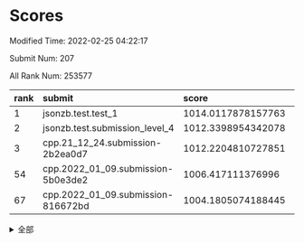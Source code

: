 # Scores

Modified Time: 2022-02-25 04:22:17

Submit Num: 207

All Rank Num: 253577

| rank |               submit               |       score        |       sigma        | pk_num |
| :--- | :--------------------------------- | :----------------- | :----------------- | :----- |
| 1    | jsonzb.test.test_1                 | 1014.0117878157763 | 0.8340288350869826 | 4902   |
| 2    | jsonzb.test.submission_level_4     | 1012.3398954342078 | 0.8041100366382296 | 4897   |
| 3    | cpp.21_12_24.submission-2b2ea0d7   | 1012.2204810727851 | 0.7957330612684119 | 4897   |
| 54   | cpp.2022_01_09.submission-5b0e3de2 | 1006.417111376996  | 0.7346574025394235 | 4904   |
| 67   | cpp.2022_01_09.submission-816672bd | 1004.1805074188445 | 0.7120629700152523 | 4899   |


<details>
<summary>全部</summary>

| rank |                 submit                 |       score        |       sigma        | pk_num |
| :--- | :------------------------------------- | :----------------- | :----------------- | :----- |
| 1    | jsonzb.test.test_1                     | 1014.0117878157763 | 0.8340288350869826 | 4902   |
| 2    | jsonzb.test.submission_level_4         | 1012.3398954342078 | 0.8041100366382296 | 4897   |
| 3    | cpp.21_12_24.submission-2b2ea0d7       | 1012.2204810727851 | 0.7957330612684119 | 4897   |
| 4    | gobigger.level_3.submission_level_3_0  | 1011.8592012382293 | 0.7613752645220336 | 4896   |
| 5    | gobigger.level_3.submission_level_3_20 | 1011.5016443124089 | 0.7511706237413286 | 4902   |
| 6    | gobigger.level_3.submission_level_3_30 | 1011.4099097052534 | 0.7645340354916208 | 4898   |
| 7    | gobigger.level_3.submission_level_3_9  | 1011.0134997374615 | 0.7619200347553388 | 4902   |
| 8    | gobigger.level_3.submission_level_3_11 | 1010.8448469278571 | 0.7526211429672207 | 4900   |
| 9    | gobigger.level_3.submission_level_3_40 | 1010.7215927287137 | 0.7630062289707427 | 4902   |
| 10   | gobigger.level_3.submission_level_3_29 | 1010.6598061306797 | 0.7494269543212864 | 4903   |
| 11   | gobigger.level_3.submission_level_3_15 | 1010.5916113953064 | 0.7506559483914325 | 4900   |
| 12   | gobigger.level_3.submission_level_3_8  | 1010.5643513291768 | 0.7508411230322941 | 4906   |
| 13   | gobigger.level_3.submission_level_3_12 | 1010.5518817323051 | 0.7591307012741239 | 4896   |
| 14   | gobigger.level_3.submission_level_3_45 | 1010.5035584938823 | 0.7895454379988798 | 4901   |
| 15   | gobigger.level_3.submission_level_3_24 | 1010.4641857012031 | 0.7691284803711259 | 4904   |
| 16   | gobigger.level_3.submission_level_3_21 | 1010.38114020624   | 0.7665196881061105 | 4898   |
| 17   | gobigger.level_3.submission_level_3_34 | 1010.3654258252554 | 0.776907055384863  | 4900   |
| 18   | gobigger.level_3.submission_level_3_3  | 1010.3606368376071 | 0.7709120529203084 | 4898   |
| 19   | gobigger.level_3.submission_level_3_32 | 1010.2973089330145 | 0.7578299860142854 | 4898   |
| 20   | gobigger.level_3.submission_level_3_2  | 1010.2335901058316 | 0.7540191447192222 | 4902   |
| 21   | gobigger.level_3.submission_level_3_27 | 1010.2230423806319 | 0.7657066753003624 | 4902   |
| 22   | gobigger.level_3.submission_level_3_35 | 1010.1666366430235 | 0.753698296367041  | 4902   |
| 23   | gobigger.level_3.submission_level_3_37 | 1010.12633499344   | 0.7633127978980483 | 4896   |
| 24   | gobigger.level_3.submission_level_3_4  | 1010.0286308731897 | 0.7371466804322067 | 4898   |
| 25   | gobigger.level_3.submission_level_3_7  | 1009.9365367323384 | 0.7538509487720033 | 4896   |
| 26   | gobigger.level_3.submission_level_3_26 | 1009.9320186587867 | 0.7623318553971662 | 4900   |
| 27   | gobigger.level_3.submission_level_3_41 | 1009.9188979769705 | 0.7406669388849462 | 4901   |
| 28   | gobigger.level_3.submission_level_3_17 | 1009.8795305324707 | 0.7342353865453184 | 4898   |
| 29   | gobigger.level_3.submission_level_3_10 | 1009.872189307492  | 0.7578378000525943 | 4902   |
| 30   | gobigger.level_3.submission_level_3_5  | 1009.8006546555761 | 0.7641053703762256 | 4901   |
| 31   | gobigger.level_3.submission_level_3_1  | 1009.7697360352591 | 0.7605949496865231 | 4903   |
| 32   | gobigger.level_3.submission_level_3_49 | 1009.7519680513624 | 0.7742114427252718 | 4900   |
| 33   | gobigger.level_3.submission_level_3_48 | 1009.7026579712391 | 0.7505664208019388 | 4900   |
| 34   | gobigger.level_3.submission_level_3_28 | 1009.6721702826349 | 0.7562152199830162 | 4902   |
| 35   | gobigger.level_3.submission_level_3_33 | 1009.6606679043324 | 0.7577826168410193 | 4902   |
| 36   | gobigger.level_3.submission_level_3_14 | 1009.6389355265959 | 0.7783728037022659 | 4904   |
| 37   | gobigger.level_3.submission_level_3_38 | 1009.5271556618587 | 0.7459548574242754 | 4905   |
| 38   | gobigger.level_3.submission_level_3_13 | 1009.4738201447079 | 0.7439980590236108 | 4894   |
| 39   | gobigger.level_3.submission_level_3_39 | 1009.4646128615934 | 0.7414408496369597 | 4904   |
| 40   | gobigger.level_3.submission_level_3_42 | 1009.33759673101   | 0.7361360129535347 | 4902   |
| 41   | gobigger.level_3.submission_level_3_36 | 1009.3352036595013 | 0.7619781466387789 | 4900   |
| 42   | gobigger.level_3.submission_level_3_43 | 1009.2579720406205 | 0.7393968916443345 | 4902   |
| 43   | gobigger.level_3.submission_level_3_46 | 1009.1514102312952 | 0.7339796933302406 | 4902   |
| 44   | gobigger.level_3.submission_level_3_23 | 1009.0085094366568 | 0.7295374466439647 | 4901   |
| 45   | gobigger.level_3.submission_level_3_16 | 1008.9465665943483 | 0.7680684566645413 | 4902   |
| 46   | gobigger.level_3.submission_level_3_47 | 1008.8909319782553 | 0.7616643320302192 | 4897   |
| 47   | gobigger.level_3.submission_level_3_44 | 1008.8499672209036 | 0.7624732295775251 | 4898   |
| 48   | gobigger.level_3.submission_level_3_19 | 1008.6613538640835 | 0.7482831165295323 | 4904   |
| 49   | gobigger.level_3.submission_level_3_6  | 1008.6339711095856 | 0.743019966543955  | 4900   |
| 50   | gobigger.level_3.submission_level_3_22 | 1008.593918258031  | 0.7525982848046827 | 4899   |
| 51   | gobigger.level_3.submission_level_3_31 | 1008.4102685179976 | 0.752697329501695  | 4896   |
| 52   | gobigger.level_3.submission_level_3_25 | 1008.1294509909119 | 0.7358612389714672 | 4902   |
| 53   | gobigger.level_3.submission_level_3_18 | 1007.4692203471071 | 0.7278134089876587 | 4898   |
| 54   | cpp.2022_01_09.submission-5b0e3de2     | 1006.417111376996  | 0.7346574025394235 | 4904   |
| 55   | gobigger.level_1.submission_level_1_23 | 1004.6425649618328 | 0.7070747589829881 | 4901   |
| 56   | gobigger.level_1.submission_level_1_4  | 1004.6269991804988 | 0.7204848592983604 | 4902   |
| 57   | gobigger.level_1.submission_level_1_24 | 1004.4638373087231 | 0.7130988410897346 | 4901   |
| 58   | gobigger.level_1.submission_level_1_46 | 1004.3880494636134 | 0.7207083842943596 | 4902   |
| 59   | gobigger.level_1.submission_level_1_37 | 1004.3783462098189 | 0.7210085874118143 | 4896   |
| 60   | gobigger.level_1.submission_level_1_1  | 1004.3705649699432 | 0.7150880860611686 | 4897   |
| 61   | gobigger.level_1.submission_level_1_29 | 1004.3341149227141 | 0.7196807825894044 | 4894   |
| 62   | gobigger.level_1.submission_level_1_16 | 1004.2946308484272 | 0.7229926004689864 | 4901   |
| 63   | gobigger.level_1.submission_level_1_2  | 1004.2888513192363 | 0.7050220342942413 | 4907   |
| 64   | gobigger.level_1.submission_level_1_22 | 1004.2830941089031 | 0.7232464392168652 | 4899   |
| 65   | gobigger.level_1.submission_level_1_9  | 1004.2553601079534 | 0.7200110031038323 | 4902   |
| 66   | gobigger.level_1.submission_level_1_32 | 1004.2009701872665 | 0.715130779451522  | 4901   |
| 67   | cpp.2022_01_09.submission-816672bd     | 1004.1805074188445 | 0.7120629700152523 | 4899   |
| 68   | gobigger.level_1.submission_level_1_27 | 1004.1548738979724 | 0.7157191997100324 | 4900   |
| 69   | gobigger.level_1.submission_level_1_6  | 1004.1266250676306 | 0.7260570574033267 | 4903   |
| 70   | gobigger.level_1.submission_level_1_18 | 1004.0493824479322 | 0.737576615224053  | 4900   |
| 71   | gobigger.level_1.submission_level_1_39 | 1004.0400360243641 | 0.7203416390914131 | 4902   |
| 72   | gobigger.level_1.submission_level_1_0  | 1003.9323601008506 | 0.7187681681866608 | 4900   |
| 73   | gobigger.level_1.submission_level_1_13 | 1003.8917496036547 | 0.727986212217512  | 4902   |
| 74   | gobigger.level_1.submission_level_1_31 | 1003.7214560259043 | 0.7161393477278705 | 4900   |
| 75   | gobigger.level_1.submission_level_1_45 | 1003.6963387981735 | 0.7190399678918343 | 4903   |
| 76   | gobigger.level_1.submission_level_1_30 | 1003.601228633635  | 0.7274478227839224 | 4898   |
| 77   | gobigger.level_1.submission_level_1_3  | 1003.564081133303  | 0.7055390280309579 | 4894   |
| 78   | gobigger.level_1.submission_level_1_36 | 1003.5379295410004 | 0.727740924418968  | 4896   |
| 79   | gobigger.level_1.submission_level_1_10 | 1003.5030430576861 | 0.7296971390526351 | 4897   |
| 80   | gobigger.level_1.submission_level_1_14 | 1003.3822327922276 | 0.7211058290189953 | 4902   |
| 81   | gobigger.level_1.submission_level_1_49 | 1003.3532840666699 | 0.7211557802494523 | 4909   |
| 82   | gobigger.level_1.submission_level_1_42 | 1003.3527719744758 | 0.7254508045457793 | 4901   |
| 83   | gobigger.level_1.submission_level_1_25 | 1003.3231961516454 | 0.7131190963326377 | 4896   |
| 84   | gobigger.level_1.submission_level_1_12 | 1003.3220423901685 | 0.7092579261156118 | 4898   |
| 85   | gobigger.level_1.submission_level_1_34 | 1003.319180688756  | 0.7202690848843611 | 4902   |
| 86   | gobigger.level_1.submission_level_1_11 | 1003.2310907805528 | 0.7115081919866826 | 4903   |
| 87   | gobigger.level_1.submission_level_1_35 | 1003.194716078772  | 0.7215046736883217 | 4895   |
| 88   | gobigger.level_1.submission_level_1_28 | 1003.1530022446713 | 0.7099383440919371 | 4899   |
| 89   | gobigger.level_1.submission_level_1_44 | 1003.0691349512616 | 0.7139575731200097 | 4892   |
| 90   | gobigger.level_1.submission_level_1_15 | 1003.057905956578  | 0.7118320403729063 | 4900   |
| 91   | gobigger.level_1.submission_level_1_20 | 1002.9957842484167 | 0.708301428486965  | 4902   |
| 92   | gobigger.level_1.submission_level_1_48 | 1002.9228161538648 | 0.7244719551271354 | 4901   |
| 93   | gobigger.level_1.submission_level_1_41 | 1002.9126566247222 | 0.7181014911820588 | 4896   |
| 94   | gobigger.level_1.submission_level_1_17 | 1002.9123805695981 | 0.7266987069783117 | 4907   |
| 95   | gobigger.level_1.submission_level_1_5  | 1002.9027800507691 | 0.7095317243269461 | 4892   |
| 96   | gobigger.level_1.submission_level_1_40 | 1002.8824914326266 | 0.7009415030843014 | 4900   |
| 97   | gobigger.level_1.submission_level_1_7  | 1002.8792531322277 | 0.714943365067284  | 4904   |
| 98   | gobigger.level_1.submission_level_1_47 | 1002.8128458849735 | 0.7191579047092337 | 4902   |
| 99   | gobigger.level_1.submission_level_1_26 | 1002.7889773192983 | 0.7198374037241672 | 4901   |
| 100  | gobigger.level_1.submission_level_1_38 | 1002.626533802029  | 0.706186234221897  | 4894   |
| 101  | gobigger.level_1.submission_level_1_8  | 1002.3569732291763 | 0.7223004496766283 | 4899   |
| 102  | gobigger.level_1.submission_level_1_21 | 1002.2297225512821 | 0.7153055647161841 | 4904   |
| 103  | gobigger.level_1.submission_level_1_43 | 1001.9615385512514 | 0.7203596327041905 | 4899   |
| 104  | gobigger.level_1.submission_level_1_33 | 1001.8088630296394 | 0.7132681299288357 | 4897   |
| 105  | gobigger.level_1.submission_level_1_19 | 1001.7672519828777 | 0.7053110126563472 | 4898   |
| 106  | gobigger.random.submission_random_32   | 997.1965452074703  | 0.7124762550945221 | 4903   |
| 107  | gobigger.random.submission_random_47   | 997.0934918745388  | 0.7079395653228924 | 4903   |
| 108  | gobigger.random.submission_random_1    | 997.0828993607265  | 0.7016619880937187 | 4901   |
| 109  | gobigger.random.submission_random_26   | 997.0373231538356  | 0.6973646401125221 | 4900   |
| 110  | gobigger.random.submission_random_39   | 996.9894510909335  | 0.7176013540296635 | 4902   |
| 111  | gobigger.random.submission_random_25   | 996.8090040651163  | 0.7043967964790341 | 4895   |
| 112  | gobigger.random.submission_random_3    | 996.7704637547465  | 0.7178185721213397 | 4899   |
| 113  | gobigger.random.submission_random_20   | 996.7518458147198  | 0.715341602993223  | 4895   |
| 114  | gobigger.random.submission_random_42   | 996.6125950484254  | 0.7120575544686505 | 4896   |
| 115  | gobigger.random.submission_random_44   | 996.6058686803734  | 0.7005781659307481 | 4902   |
| 116  | gobigger.random.submission_random_37   | 996.5515307693397  | 0.7113366254788639 | 4900   |
| 117  | gobigger.random.submission_random_41   | 996.5220874310735  | 0.6976302330470218 | 4901   |
| 118  | gobigger.random.submission_random_5    | 996.4774218815961  | 0.7067775299373092 | 4903   |
| 119  | gobigger.random.submission_random_2    | 996.4228983221245  | 0.7051077322521538 | 4897   |
| 120  | gobigger.random.submission_random_14   | 996.3865482086952  | 0.6998533025914592 | 4904   |
| 121  | gobigger.random.submission_random_24   | 996.3644775643703  | 0.7001043221228409 | 4898   |
| 122  | gobigger.random.submission_random_35   | 996.3479038109576  | 0.719326422813688  | 4899   |
| 123  | gobigger.random.submission_random_21   | 996.2627275137299  | 0.7039790787005255 | 4898   |
| 124  | gobigger.random.submission_random_45   | 996.228682817344   | 0.7094777474275505 | 4901   |
| 125  | gobigger.random.submission_random_49   | 996.2201107326657  | 0.708494373250358  | 4897   |
| 126  | gobigger.random.submission_random_15   | 996.1542446068188  | 0.701828752326028  | 4899   |
| 127  | gobigger.random.submission_random_22   | 996.1257939536758  | 0.7145251791253513 | 4901   |
| 128  | gobigger.random.submission_random_18   | 996.0590117000877  | 0.7120071216847884 | 4902   |
| 129  | gobigger.random.submission_random_30   | 996.0096636469397  | 0.7126929641424066 | 4903   |
| 130  | gobigger.random.submission_random_7    | 995.9682028380054  | 0.7185306642610683 | 4900   |
| 131  | gobigger.random.submission_random_19   | 995.9552951518906  | 0.7124287211386744 | 4897   |
| 132  | gobigger.random.submission_random_48   | 995.6804431980389  | 0.7105208590121141 | 4898   |
| 133  | gobigger.random.submission_random_34   | 995.6664925672161  | 0.7226436299191967 | 4898   |
| 134  | gobigger.random.submission_random_6    | 995.6411964345226  | 0.7145834602073365 | 4899   |
| 135  | gobigger.random.submission_random_0    | 995.6245759102254  | 0.7219958820850706 | 4899   |
| 136  | gobigger.random.submission_random_43   | 995.6088068967881  | 0.7063962600692991 | 4902   |
| 137  | gobigger.random.submission_random_9    | 995.5844877955379  | 0.6993368845539762 | 4897   |
| 138  | gobigger.random.submission_random_23   | 995.5526783410514  | 0.7295951335431662 | 4902   |
| 139  | gobigger.random.submission_random_16   | 995.5170087499124  | 0.7145410306738502 | 4900   |
| 140  | gobigger.random.submission_random_40   | 995.4183093253464  | 0.703372652512506  | 4903   |
| 141  | gobigger.random.submission_random_33   | 995.3973121324685  | 0.7105031505370041 | 4901   |
| 142  | gobigger.random.submission_random_17   | 995.3595549121251  | 0.7073252748927705 | 4905   |
| 143  | gobigger.random.submission_random_8    | 995.3405010491814  | 0.7243946857447027 | 4897   |
| 144  | gobigger.random.submission_random_11   | 995.2649070506126  | 0.7024862244809902 | 4898   |
| 145  | gobigger.random.submission_random_36   | 995.2494055789191  | 0.7236201032842677 | 4903   |
| 146  | gobigger.random.submission_random_13   | 995.1374374691553  | 0.7087165992663267 | 4902   |
| 147  | gobigger.random.submission_random_12   | 995.110856942457   | 0.7151344068164218 | 4898   |
| 148  | gobigger.random.submission_random_10   | 995.086640618444   | 0.7127694833130114 | 4900   |
| 149  | gobigger.random.submission_random_38   | 995.0624233194279  | 0.7161362676783845 | 4903   |
| 150  | gobigger.random.submission_random_27   | 994.9302115121188  | 0.7255790922036218 | 4900   |
| 151  | gobigger.random.submission_random_28   | 994.9098745961485  | 0.7081455230449899 | 4896   |
| 152  | gobigger.random.submission_random_4    | 994.9064689592942  | 0.7076851820211368 | 4897   |
| 153  | gobigger.random.submission_random_29   | 994.7295971077671  | 0.7101858763630642 | 4906   |
| 154  | gobigger.random.submission_random_46   | 994.3476117183304  | 0.7003540119814932 | 4896   |
| 155  | gobigger.random.submission_random_31   | 994.1327777287877  | 0.7214569375592167 | 4893   |
| 156  | gobigger.level_2.submission_level_2_1  | 994.0571668933268  | 0.7278296234057064 | 4904   |
| 157  | gobigger.level_2.submission_level_2_48 | 994.0476344882767  | 0.7253067092690675 | 4902   |
| 158  | gobigger.level_2.submission_level_2_18 | 993.6381751381198  | 0.7359997115439217 | 4905   |
| 159  | gobigger.level_2.submission_level_2_49 | 993.0077534960675  | 0.7426660855565755 | 4896   |
| 160  | gobigger.level_2.submission_level_2_22 | 992.9915527705377  | 0.7420870063416182 | 4901   |
| 161  | gobigger.level_2.submission_level_2_2  | 992.9584858485367  | 0.737900103040391  | 4905   |
| 162  | gobigger.level_2.submission_level_2_4  | 992.9549877019942  | 0.7346408877855448 | 4895   |
| 163  | gobigger.level_2.submission_level_2_7  | 992.954290507276   | 0.7338073746300526 | 4901   |
| 164  | gobigger.level_2.submission_level_2_9  | 992.860290727766   | 0.7320011459685635 | 4894   |
| 165  | gobigger.level_2.submission_level_2_23 | 992.7708836188771  | 0.7422535478382221 | 4905   |
| 166  | gobigger.level_2.submission_level_2_16 | 992.7485592171406  | 0.743586835251479  | 4904   |
| 167  | gobigger.level_2.submission_level_2_47 | 992.7252889494424  | 0.7454106045608413 | 4905   |
| 168  | gobigger.level_2.submission_level_2_0  | 992.7018065249499  | 0.7421688336610287 | 4895   |
| 169  | gobigger.level_2.submission_level_2_3  | 992.6579299401475  | 0.7372928043224874 | 4897   |
| 170  | gobigger.level_2.submission_level_2_27 | 992.6504140369923  | 0.7451003676705032 | 4902   |
| 171  | gobigger.level_2.submission_level_2_6  | 992.6003945180751  | 0.748089408334975  | 4898   |
| 172  | gobigger.level_2.submission_level_2_34 | 992.5676233655245  | 0.7438897377632763 | 4907   |
| 173  | gobigger.level_2.submission_level_2_45 | 992.5466778201126  | 0.7391330386875481 | 4901   |
| 174  | gobigger.level_2.submission_level_2_42 | 992.4942570085908  | 0.7551186175124218 | 4902   |
| 175  | gobigger.level_2.submission_level_2_40 | 992.4356571910432  | 0.7295744762199995 | 4901   |
| 176  | gobigger.level_2.submission_level_2_20 | 992.4070512323578  | 0.7422204471982335 | 4900   |
| 177  | gobigger.level_2.submission_level_2_12 | 992.3738710353822  | 0.7446803585486302 | 4901   |
| 178  | gobigger.level_2.submission_level_2_11 | 992.3637209124344  | 0.7554804303848528 | 4903   |
| 179  | gobigger.level_2.submission_level_2_24 | 992.346316355391   | 0.7411146298080254 | 4901   |
| 180  | gobigger.level_2.submission_level_2_37 | 992.3050247978119  | 0.7366701000002415 | 4904   |
| 181  | gobigger.level_2.submission_level_2_44 | 992.2855568634517  | 0.7303501263927512 | 4897   |
| 182  | gobigger.level_2.submission_level_2_5  | 992.1192149672306  | 0.7430112191706009 | 4898   |
| 183  | gobigger.level_2.submission_level_2_36 | 992.1159229546931  | 0.750055924988546  | 4902   |
| 184  | gobigger.level_2.submission_level_2_26 | 992.0595167207231  | 0.7573939005811969 | 4900   |
| 185  | gobigger.level_2.submission_level_2_28 | 991.9657306039991  | 0.7406403809021835 | 4897   |
| 186  | gobigger.level_2.submission_level_2_25 | 991.8830914065181  | 0.7640698047941473 | 4901   |
| 187  | gobigger.level_2.submission_level_2_31 | 991.835288254916   | 0.7324928303646163 | 4897   |
| 188  | gobigger.level_2.submission_level_2_43 | 991.8161548435141  | 0.7513319308885691 | 4897   |
| 189  | gobigger.level_2.submission_level_2_8  | 991.7612985755819  | 0.7634321719683475 | 4897   |
| 190  | gobigger.level_2.submission_level_2_29 | 991.6998099297291  | 0.7576840127823333 | 4900   |
| 191  | gobigger.level_2.submission_level_2_39 | 991.6626710549014  | 0.7400737647074227 | 4898   |
| 192  | gobigger.level_2.submission_level_2_38 | 991.6247741640691  | 0.7598944666206254 | 4903   |
| 193  | gobigger.level_2.submission_level_2_14 | 991.4660725715949  | 0.75345664885122   | 4904   |
| 194  | gobigger.level_2.submission_level_2_46 | 991.4040066969907  | 0.7467774395921218 | 4903   |
| 195  | gobigger.level_2.submission_level_2_13 | 991.3870233669136  | 0.7467463007237268 | 4899   |
| 196  | gobigger.level_2.submission_level_2_32 | 991.3452657493406  | 0.7766463210802469 | 4900   |
| 197  | gobigger.level_2.submission_level_2_15 | 991.2638638922281  | 0.7593130098679151 | 4898   |
| 198  | gobigger.level_2.submission_level_2_35 | 991.2406379234077  | 0.7638907089652843 | 4900   |
| 199  | gobigger.level_2.submission_level_2_41 | 991.1556775031644  | 0.7424959838735683 | 4898   |
| 200  | gobigger.level_2.submission_level_2_21 | 991.1051196607771  | 0.7426992821689345 | 4900   |
| 201  | gobigger.level_2.submission_level_2_10 | 991.0254383127631  | 0.7742679890284256 | 4898   |
| 202  | gobigger.level_2.submission_level_2_19 | 990.5272816745437  | 0.7583173554955117 | 4898   |
| 203  | gobigger.level_2.submission_level_2_17 | 990.3386015754867  | 0.7664616949504358 | 4898   |
| 204  | gobigger.level_2.submission_level_2_30 | 990.1977963223193  | 0.7682530181368894 | 4904   |
| 205  | gobigger.level_2.submission_level_2_33 | 989.4307469582949  | 0.7832965451208243 | 4898   |
| 206  | gobigger.none.submission_none_1        | 976.9191637645806  | 1.4310114340923743 | 4897   |
| 207  | gobigger.none.submission_none_0        | 975.5181896011246  | 1.5383295281779883 | 4902   |

</details>